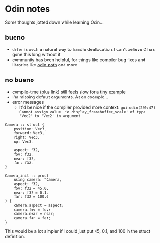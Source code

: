 # Odin notes

Some thoughts jotted down while learning Odin...

## bueno

* `defer` is such a natural way to handle deallocation, I can't believe C has gone this long without it
* community has been helpful, for things like compiler bug fixes and libraries like [odin-path](https://github.com/bpunsky/bp/tree/master/path) and more

## no bueno

* compile-time (plus link) still feels slow for a tiny example
* I'm missing default arguments. As an example...
* error messages
    * It'd be nice if the compiler provided more context: `gui.odin(230:47) Cannot assign value 'io.display_framebuffer_scale' of type 'Vec2' to 'Vec2' in argument`

```
Camera :: struct {
    position: Vec3,
    forward: Vec3,
    right: Vec3,
    up: Vec3,

    aspect: f32,
    fov: f32,
    near: f32,
    far: f32,
}

Camera_init :: proc(
    using camera: ^Camera,
    aspect: f32,
    fov: f32 = 45.0,
    near: f32 = 0.1,
    far: f32 = 100.0
) {
    camera.aspect = aspect;
    camera.fov = fov;
    camera.near = near;
    camera.far = far;
}
```

This would be a lot simpler if I could just put 45, 0.1, and 100 in the struct definition.
